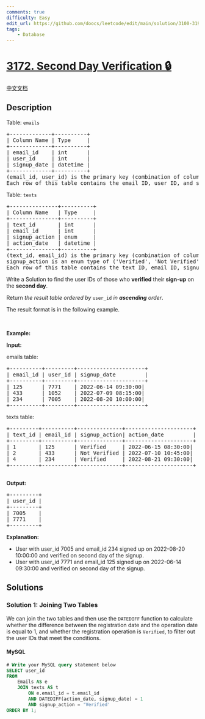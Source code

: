 ```yaml
---
comments: true
difficulty: Easy
edit_url: https://github.com/doocs/leetcode/edit/main/solution/3100-3199/3172.Second%20Day%20Verification/README_EN.md
tags:
    - Database
---
```


<!-- problem:start -->

# [3172. Second Day Verification 🔒](https://leetcode.com/problems/second-day-verification)

[中文文档](/solution/3100-3199/3172.Second%20Day%20Verification/README.md)

## Description

<!-- description:start -->

<p>Table: <code>emails</code></p>

<pre>
+-------------+----------+
| Column Name | Type     | 
+-------------+----------+
| email_id    | int      |
| user_id     | int      |
| signup_date | datetime |
+-------------+----------+
(email_id, user_id) is the primary key (combination of columns with unique values) for this table.
Each row of this table contains the email ID, user ID, and signup date.
</pre>

<p>Table: <code>texts</code></p>

<pre>
+---------------+----------+
| Column Name   | Type     | 
+---------------+----------+
| text_id       | int      |
| email_id      | int      |
| signup_action | enum     |
| action_date   | datetime |
+---------------+----------+
(text_id, email_id) is the primary key (combination of columns with unique values) for this table. 
signup_action is an enum type of (&#39;Verified&#39;, &#39;Not Verified&#39;). 
Each row of this table contains the text ID, email ID, signup action, and action date.
</pre>

<p>Write a Solution to find the user IDs of those who <strong>verified</strong> their <strong>sign-up</strong> on the <strong>second day</strong>.</p>

<p>Return <em>the result table ordered by</em> <code>user_id</code> <em>in <strong>ascending</strong> order</em>.</p>

<p>The result format is in the following example.</p>

<p>&nbsp;</p>
<p><strong class="example">Example:</strong></p>

<div class="example-block">
<p><strong>Input:</strong></p>

<p>emails table:</p>

<pre class="example-io">
+----------+---------+---------------------+
| email_id | user_id | signup_date         |
+----------+---------+---------------------+
| 125      | 7771    | 2022-06-14 09:30:00|
| 433      | 1052    | 2022-07-09 08:15:00|
| 234      | 7005    | 2022-08-20 10:00:00|
+----------+---------+---------------------+
</pre>

<p>texts table:</p>

<pre class="example-io">
+---------+----------+--------------+---------------------+
| text_id | email_id | signup_action| action_date         |
+---------+----------+--------------+---------------------+
| 1       | 125      | Verified     | 2022-06-15 08:30:00|
| 2       | 433      | Not Verified | 2022-07-10 10:45:00|
| 4       | 234      | Verified     | 2022-08-21 09:30:00|
+---------+----------+--------------+---------------------+
    </pre>

<p><strong>Output:</strong></p>

<pre class="example-io">
+---------+
| user_id |
+---------+
| 7005    |
| 7771    |
+---------+
</pre>

<p><strong>Explanation:</strong></p>

<ul>
	<li>User with user_id 7005 and email_id 234 signed up on 2022-08-20 10:00:00 and&nbsp;verified on second day of the signup.</li>
	<li>User with user_id 7771 and email_id 125 signed up on 2022-06-14 09:30:00 and&nbsp;verified on second day of the signup.</li>
</ul>
</div>

<!-- description:end -->

## Solutions

<!-- solution:start -->

### Solution 1: Joining Two Tables

We can join the two tables and then use the `DATEDIFF` function to calculate whether the difference between the registration date and the operation date is equal to 1, and whether the registration operation is `Verified`, to filter out the user IDs that meet the conditions.

<!-- tabs:start -->

#### MySQL

```sql
# Write your MySQL query statement below
SELECT user_id
FROM
    Emails AS e
    JOIN texts AS t
        ON e.email_id = t.email_id
        AND DATEDIFF(action_date, signup_date) = 1
        AND signup_action = 'Verified'
ORDER BY 1;
```

<!-- tabs:end -->

<!-- solution:end -->

<!-- problem:end -->

